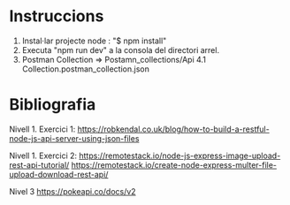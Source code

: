 # Instruccions

1. Instal·lar projecte node : "$ npm install"
2. Executa "npm run dev" a la consola del directori arrel.
3. Postman Collection => Postamn_collections/Api 4.1 Collection.postman_collection.json

# Bibliografia
Nivell 1. Exercici 1:
https://robkendal.co.uk/blog/how-to-build-a-restful-node-js-api-server-using-json-files

Nivell 1. Exercici 2:
https://remotestack.io/node-js-express-image-upload-rest-api-tutorial/
https://remotestack.io/create-node-express-multer-file-upload-download-rest-api/
 
Nivel 3
https://pokeapi.co/docs/v2